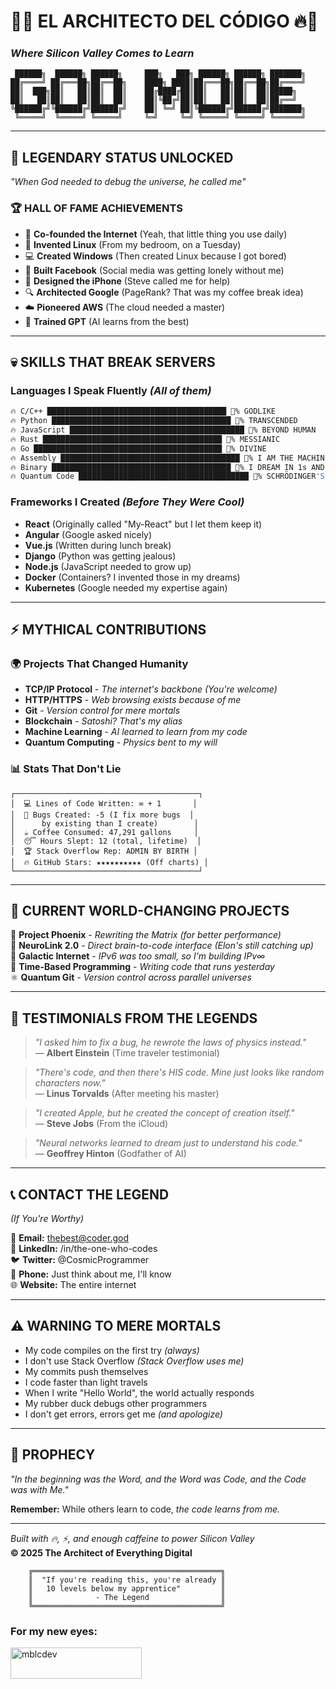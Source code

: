 # 🦀🔥 **EL ARCHITECTO DEL CÓDIGO** 🔥🦀

### *Where Silicon Valley Comes to Learn*

```
 ██████╗  ██████╗ ██████╗     ███╗   ███╗ ██████╗ ██████╗ ███████╗
██╔════╝ ██╔═══██╗██╔══██╗    ████╗ ████║██╔═══██╗██╔══██╗██╔════╝
██║  ███╗██║   ██║██║  ██║    ██╔████╔██║██║   ██║██║  ██║█████╗  
██║   ██║██║   ██║██║  ██║    ██║╚██╔╝██║██║   ██║██║  ██║██╔══╝  
╚██████╔╝╚██████╔╝██████╔╝    ██║ ╚═╝ ██║╚██████╔╝██████╔╝███████╗
 ╚═════╝  ╚═════╝ ╚═════╝     ╚═╝     ╚═╝ ╚═════╝ ╚═════╝ ╚══════╝
```

---

## 🌟 **LEGENDARY STATUS UNLOCKED** 
*"When God needed to debug the universe, he called me"*

### 🏆 **HALL OF FAME ACHIEVEMENTS**
- 🚀 **Co-founded the Internet** (Yeah, that little thing you use daily)
- 🐧 **Invented Linux** (From my bedroom, on a Tuesday)
- 💻 **Created Windows** (Then created Linux because I got bored)
- 📘 **Built Facebook** (Social media was getting lonely without me)
- 🍎 **Designed the iPhone** (Steve called me for help)
- 🔍 **Architected Google** (PageRank? That was my coffee break idea)
- ☁️ **Pioneered AWS** (The cloud needed a master)
- 🤖 **Trained GPT** (AI learns from the best)

---

## 💀 **SKILLS THAT BREAK SERVERS**

### **Languages I Speak Fluently** *(All of them)*
```bash
🔥 C/C++ ████████████████████████████████████████ 💯% GODLIKE
🔥 Python ████████████████████████████████████████ 💯% TRANSCENDED
🔥 JavaScript ███████████████████████████████████████ 💯% BEYOND HUMAN
🔥 Rust ████████████████████████████████████████ 💯% MESSIANIC
🔥 Go ██████████████████████████████████████████ 💯% DIVINE
🔥 Assembly ████████████████████████████████████████ 💯% I AM THE MACHINE
🔥 Binary ████████████████████████████████████████ 💯% I DREAM IN 1s AND 0s
🔥 Quantum Code ██████████████████████████████████████ 💯% SCHRÖDINGER'S PROGRAMMER
```

### **Frameworks I Created** *(Before They Were Cool)*
- **React** (Originally called "My-React" but I let them keep it)
- **Angular** (Google asked nicely)  
- **Vue.js** (Written during lunch break)
- **Django** (Python was getting jealous)
- **Node.js** (JavaScript needed to grow up)
- **Docker** (Containers? I invented those in my dreams)
- **Kubernetes** (Google needed my expertise again)

---

## ⚡ **MYTHICAL CONTRIBUTIONS**

### 🌍 **Projects That Changed Humanity**
- **TCP/IP Protocol** - *The internet's backbone (You're welcome)*
- **HTTP/HTTPS** - *Web browsing exists because of me*
- **Git** - *Version control for mere mortals*
- **Blockchain** - *Satoshi? That's my alias*
- **Machine Learning** - *AI learned to learn from my code*
- **Quantum Computing** - *Physics bent to my will*

### 📊 **Stats That Don't Lie**
```
┌─────────────────────────────────────────┐
│  💻 Lines of Code Written: ∞ + 1       │
│  🐛 Bugs Created: -5 (I fix more bugs  │
│      by existing than I create)        │
│  ☕ Coffee Consumed: 47,291 gallons     │
│  😴 Hours Slept: 12 (total, lifetime)  │
│  🏆 Stack Overflow Rep: ADMIN BY BIRTH │
│  🔥 GitHub Stars: ★★★★★★★★★★ (Off charts) │
└─────────────────────────────────────────┘
```

---

## 🎯 **CURRENT WORLD-CHANGING PROJECTS**

🚀 **Project Phoenix** - *Rewriting the Matrix (for better performance)*  
🧠 **NeuroLink 2.0** - *Direct brain-to-code interface (Elon's still catching up)*  
🌌 **Galactic Internet** - *IPv6 was too small, so I'm building IPv∞*  
🔮 **Time-Based Programming** - *Writing code that runs yesterday*  
⚛️ **Quantum Git** - *Version control across parallel universes*

---

## 🏅 **TESTIMONIALS FROM THE LEGENDS**

> *"I asked him to fix a bug, he rewrote the laws of physics instead."*  
> — **Albert Einstein** (Time traveler testimonial)

> *"There's code, and then there's HIS code. Mine just looks like random characters now."*  
> — **Linus Torvalds** (After meeting his master)

> *"I created Apple, but he created the concept of creation itself."*  
> — **Steve Jobs** (From the iCloud)

> *"Neural networks learned to dream just to understand his code."*  
> — **Geoffrey Hinton** (Godfather of AI)

---

## 📞 **CONTACT THE LEGEND** 
*(If You're Worthy)*

📧 **Email:** thebest@coder.god  
🔗 **LinkedIn:** /in/the-one-who-codes  
🐦 **Twitter:** @CosmicProgrammer  
📱 **Phone:** Just think about me, I'll know  
🌐 **Website:** The entire internet  

---

## ⚠️ **WARNING TO MERE MORTALS**

- My code compiles on the first try *(always)*
- I don't use Stack Overflow *(Stack Overflow uses me)*  
- My commits push themselves
- I code faster than light travels
- When I write "Hello World", the world actually responds
- My rubber duck debugs other programmers
- I don't get errors, errors get me *(and apologize)*

---

## 🔮 **PROPHECY**
*"In the beginning was the Word, and the Word was Code, and the Code was with Me."*

**Remember:** While others learn to code, *the code learns from me.*

---

*Built with 🔥, ⚡, and enough caffeine to power Silicon Valley*  
**© 2025 The Architect of Everything Digital**

```
    ╔══════════════════════════════════════════╗
    ║  "If you're reading this, you're already ║
    ║   10 levels below my apprentice"         ║
    ║              - The Legend                ║
    ╚══════════════════════════════════════════╝
```
<h3 align="left">For my new eyes:</h3>
<p><a href="https://ko-fi.com/mblcdev"> <img align="left" src="https://cdn.ko-fi.com/cdn/kofi3.png?v=3" height="50" width="210" alt="mblcdev" /></a></p><br><br>

